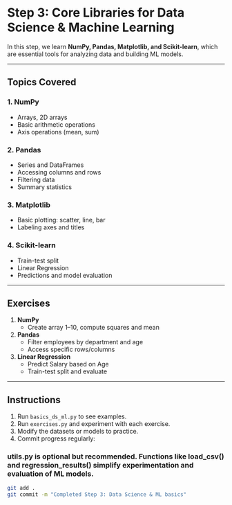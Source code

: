 # Step 3: Core Libraries for Data Science & Machine Learning

In this step, we learn **NumPy, Pandas, Matplotlib, and Scikit-learn**, which are essential tools for analyzing data and building ML models.

---

## Topics Covered

### 1. NumPy
- Arrays, 2D arrays
- Basic arithmetic operations
- Axis operations (mean, sum)

### 2. Pandas
- Series and DataFrames
- Accessing columns and rows
- Filtering data
- Summary statistics

### 3. Matplotlib
- Basic plotting: scatter, line, bar
- Labeling axes and titles

### 4. Scikit-learn
- Train-test split
- Linear Regression
- Predictions and model evaluation

---

## Exercises

1. **NumPy**
   - Create array 1–10, compute squares and mean
2. **Pandas**
   - Filter employees by department and age
   - Access specific rows/columns
3. **Linear Regression**
   - Predict Salary based on Age
   - Train-test split and evaluate

---

## Instructions

1. Run `basics_ds_ml.py` to see examples.
2. Run `exercises.py` and experiment with each exercise.
3. Modify the datasets or models to practice.
4. Commit progress regularly:

### utils.py is optional but recommended. Functions like load_csv() and regression_results() simplify experimentation and evaluation of ML models.

```bash
git add .
git commit -m "Completed Step 3: Data Science & ML basics"

